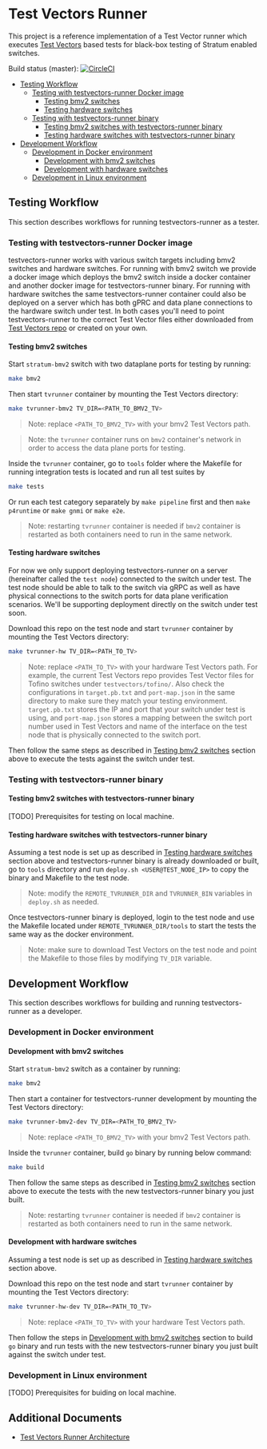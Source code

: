 
# Test Vectors Runner

This project is a reference implementation of a Test Vector runner which executes [Test Vectors](https://github.com/opennetworkinglab/testvectors) based tests for black-box testing of Stratum enabled switches.

Build status (master): [![CircleCI](https://circleci.com/gh/opennetworkinglab/testvectors-runner/tree/master.svg?style=svg&circle-token=73bcc1fad5ddc6b34aede6a16f4b6bedc0630fc2)](https://circleci.com/gh/opennetworkinglab/testvectors-runner/tree/master)

- [Testing Workflow](#testing-workflow)
  * [Testing with testvectors-runner Docker image](#testing-with-testvectors-runner-docker-image)
    + [Testing bmv2 switches](#testing-bmv2-switches)
    + [Testing hardware switches](#testing-hardware-switches)
  * [Testing with testvectors-runner binary](#testing-with-testvectors-runner-binary)
    + [Testing bmv2 switches with testvectors-runner binary](#testing-bmv2-switches-with-testvectors-runner-binary)
    + [Testing hardware switches with testvectors-runner binary](#testing-hardware-switches-with-testvectors-runner-binary)
- [Development Workflow](#development-workflow)
  * [Development in Docker environment](#development-in-docker-environment)
    + [Development with bmv2 switches](#development-with-bmv2-switches)
    + [Development with hardware switches](#development-with-hardware-switches)
  * [Development in Linux environment](#development-in-linux-environment)


## Testing Workflow

This section describes workflows for running testvectors-runner as a tester.

### Testing with testvectors-runner Docker image

testvectors-runner works with various switch targets including bmv2 switches and hardware switches. For running with bmv2 switch we provide a docker image which deploys the bmv2 switch inside a docker container and another docker image for testvectors-runner binary. For running with hardware switches the same testvectors-runner container could also be deployed on a server which has both gPRC and data plane connections to the hardware switch under test. In both cases you'll need to point testvectors-runner to the correct Test Vector files either downloaded from [Test Vectors repo](https://github.com/opennetworkinglab/testvectors) or created on your own.

#### Testing bmv2 switches

Start `stratum-bmv2` switch with two dataplane ports for testing by running:
```bash
make bmv2
```

Then start `tvrunner` container by mounting the Test Vectors directory:
```bash
make tvrunner-bmv2 TV_DIR=<PATH_TO_BMV2_TV>
```

> Note: replace `<PATH_TO_BMV2_TV>` with your bmv2 Test Vectors path.

> Note: the `tvrunner` container runs on `bmv2` container's network in order to access the data plane ports for testing.

Inside the `tvrunner` container, go to `tools` folder where the Makefile for running integration tests is located and run all test suites by
```bash
make tests
```

Or run each test category separately by `make pipeline` first and then `make p4runtime` or `make gnmi` or `make e2e`.

> Note: restarting `tvrunner` container is needed if `bmv2` container is restarted as both containers need to run in the same network.

#### Testing hardware switches

For now we only support deploying testvectors-runner on a server (hereinafter called the `test node`) connected to the switch under test. The test node should be able to talk to the switch via gRPC as well as have physical connections to the switch ports for data plane verification scenarios. We'll be supporting deployment directly on the switch under test soon.

Download this repo on the test node and start `tvrunner` container by mounting the Test Vectors directory:
```bash
make tvrunner-hw TV_DIR=<PATH_TO_TV>
```

> Note: replace `<PATH_TO_TV>` with your hardware Test Vectors path. For example, the current Test Vectors repo provides Test Vector files for Tofino switches under `testvectors/tofino/`. Also check the configurations in `target.pb.txt` and `port-map.json` in the same directory to make sure they match your testing environment. `target.pb.txt` stores the IP and port that your switch under test is using, and `port-map.json` stores a mapping between the switch port number used in Test Vectors and name of the interface on the test node that is physically connected to the switch port.

Then follow the same steps as described in [Testing bmv2 switches](#testing-bmv2-switches) section above to execute the tests against the switch under test.

### Testing with testvectors-runner binary

#### Testing bmv2 switches with testvectors-runner binary

[TODO] Prerequisites for testing on local machine.

#### Testing hardware switches with testvectors-runner binary

Assuming a test node is set up as described in [Testing hardware switches](#testing-hardware-switches) section above and testvectors-runner binary is already downloaded or built, go to `tools` directory and run `deploy.sh <USER@TEST_NODE_IP>` to copy the binary and Makefile to the test node.
> Note: modify the `REMOTE_TVRUNNER_DIR` and `TVRUNNER_BIN` variables in `deploy.sh` as needed.

Once testvectors-runner binary is deployed, login to the test node and use the Makefile located under `REMOTE_TVRUNNER_DIR/tools` to start the tests the same way as the docker environment.
> Note: make sure to download Test Vectors on the test node and point the Makefile to those files by modifying `TV_DIR` variable.

## Development Workflow

This section describes workflows for building and running testvectors-runner as a developer.

### Development in Docker environment

#### Development with bmv2 switches

Start `stratum-bmv2` switch as a container by running:
```bash
make bmv2
```

Then start a container for testvectors-runner development by mounting the Test Vectors directory:
```bash
make tvrunner-bmv2-dev TV_DIR=<PATH_TO_BMV2_TV>
```

> Note: replace `<PATH_TO_BMV2_TV>` with your bmv2 Test Vectors path.

Inside the `tvrunner` container, build `go` binary by running below command:
```bash
make build
```

Then follow the same steps as described in [Testing bmv2 switches](#testing-bmv2-switches) section above to execute the tests with the new testvectors-runner binary you just built.

> Note: restarting `tvrunner` container is needed if `bmv2` container is restarted as both containers need to run in the same network.

#### Development with hardware switches

Assuming a test node is set up as described in [Testing hardware switches](#testing-hardware-switches) section above.

Download this repo on the test node and start `tvrunner` container by mounting the Test Vectors directory:
```bash
make tvrunner-hw-dev TV_DIR=<PATH_TO_TV>
```

> Note: replace `<PATH_TO_TV>` with your hardware Test Vectors path.

Then follow the steps in [Development with bmv2 switches](#development-with-bmv2-switches) section to build `go` binary and run tests with the new testvectors-runner binary you just built against the switch under test.

### Development in Linux environment

[TODO] Prerequisites for buiding on local machine.

## Additional Documents
* [Test Vectors Runner Architecture](docs/architecture.md)
